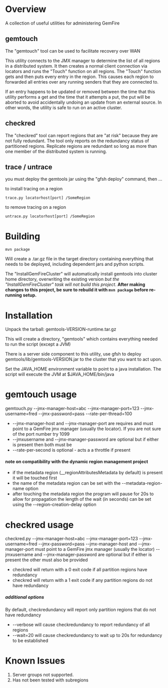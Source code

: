 # Overview

A collection of useful utilities for administering GemFire


## gemtouch ##
The "gemtouch" tool can be used to facilitate recovery over WAN

This utility connects to the JMX manager to determine the list of all regions in a distributed
system.  It then creates a normal client connection via locators and runs the "Touch" function
on all regions.  The "Touch" function gets and then puts every entry in the region.  This causes
each region to forwarded all entries over any running senders that they are connected to.

If an entry happens to be updated or removed between the time that this utility performs a get and
the time that it attempts a put, the put will be aborted to avoid accidentally undoing an update
from an external source.  In other words, the utility is safe to run on an active cluster.

## checkred ##
The "checkred" tool can report regions that are "at risk" because they are not fully redundant.
The tool only reports on the redundancy status of partitioned regions.  Replicate regions are
redundant so long as more than one member of the distributed system is running.

## trace / untrace ##

you must deploy the gemtools jar using the "gfsh deploy" command,
then ...

to install tracing on a region

```
trace.py locatorhost[port] /SomeRegion
```

to remove tracing on a region

```
untrace.py locatorhost[port] /SomeRegion
```

# Building #
```
mvn package
```
Will create a .tar.gz file in the target directory containing everything that
needs to be deployed, including dependent jars and python scripts.

The "InstallGemFireCluster" will automatically install gemtools into
cluster home directory, overwriting the existing version _but the
"InstallGemFireCluster" task will not build this project_. __After making
changes to this project, be sure to rebuild it with `mvn package` before
re-running setup.__

# Installation #
Unpack the tarball: gemtools-VERSION-runtime.tar.gz

This will create a directory, "gemtools" which contains everything needed to run the script (except a JVM)

There is a server side component to this utility, use gfsh to deploy gemtools/lib/gemtools-VERSION.jar to
the cluster that you want to act upon.

Set the JAVA_HOME environment variable to point to a java installation.
The script will execute the JVM at $JAVA_HOME/bin/java


# gemtouch usage #

gemtouch.py --jmx-manager-host=abc --jmx-manager-port=123 --jmx-username=fred --jmx-password=pass --rate-per-thread=100

* --jmx-manager-host and --jmx-manager-port are requires and must point to a GemFire jmx manager (usually the locator).
If you are not sure of the port number try 1099
* --jmxusername and --jmx-manager-password are optional but if either is present then both must be
* --rate-per-second is optional - acts a a throttle if present

#### note on compatibility with the dynamic region management project ####
* if the metadata region (__regionAttributesMetadata by default) is  present it will be touched first
* the name of the metadata region can be set with the --metadata-region-name option
* after touching the metadata region the program will pause for 20s to allow for
propagation the length of the wait (in seconds)  can be set using the --region-creation-delay option



# checkred usage #


checkred.py --jmx-manager-host=abc --jmx-manager-port=123 --jmx-username=fred --jmx-password=pass
	--jmx-manager-host and --jmx-manager-port must point to a GemFire jmx manager (usually the locator)
	--jmxusername and --jmx-manager-password are optional but if either is present the other must also be provided

* checkred will return with a 0 exit code if all partition regions have redundancy
* checkred will return with a 1 exit code if any partition regions do not have redundancy

##### additional options #####
By default, checkredundancy will report only partition regions that do not have redundancy
* --verbose will cause checkredundancy to report redundancy of all regions
* --wait=20 will cause checkredundancy to wait up to 20s for redundancy to be established


# Known Issues #
1. Server groups not supported.
2. Has not been tested with subregions
